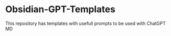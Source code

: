 # Obsidian-GPT-Templates
This repository has templates with usefull prompts to be used with ChatGPT MD
